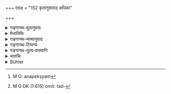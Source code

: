 +++
title = "152 कृतानुसाराद् अधिका"

+++

<details><summary>गङ्गानथ-मूलानुवादः</summary>

Interest, stipulated in contravention of the law, being excessive, is not payable. They declare this to be the usurer’s way. It is only five per cent. to which the man is entitled.—(152)
</details>

<details><summary>मेधातिथिः</summary>

अनुसरन्त्य् अनुधावन्त्य् अनुवर्तन्ते सर्व एवार्था एतम् इत्य् **अनुसारः** । शास्त्रोदितः समाचारः । स च विविधो ऽशीतिभागादिः पञ्चकशतपर्यन्तः । तस्माद् **अधिका** वृद्धिः **कृता** यावत् तथाधमर्णेनोत्तमर्णस्य **न सिध्यति** । कुतः, **व्यतिरिक्ता** यतः शास्त्रबाह्येत्य् अर्थः । 

- अर्थवादान्तरम् आह । **कुसीदपथम् आहुस् तम्** इति । कुपुरुषा यत्र सीदन्ति **कुशीदम्** । धर्मेण तद् धनिनो लक्ष्यन्ते । कुशीदीनाम् अयं **पन्था** मार्गो व्यवहारो न साधूनाम् इति निन्दा । यस्यावश्यम् अधिका कर्तव्या — महद् धि कार्यम् अयं मदीयेन धनेन साधयतीति बुद्ध्या — तदा वर्णविभागम् अनपेक्ष्य[^३३४] **पञ्चकं शतं** ग्रहीतुम् **अर्हति** लिप्सेत्, तदर्थम्[^३३५] इदम् उच्यते । 


[^३३५]:
     M G DK (1:615) omit: tad-


[^३३४]:
     M G: anapekṣyaṃ

पाठान्तरम् "कृता तु साराद् अधिका"[^३३६] इति । यस्याकिंचनस्य सतः स्वल्पा कृता, तेनैव धनेनान्यथा वा महार्थतां प्राप्तस् तस्य या पुरुषसाराद् अधिका[^३३७] **न सिध्यति**, यः परं पञ्चकशतम् अर्हति ॥ ८.१५२ ॥
</details>

<details><summary>गङ्गानथ-भाष्यानुवादः</summary>

‘*Anusāra*’ is that which is followed in all matters; *i.e*., the law laid down by the scriptures. The law in relation to interests is diverse: one lays down the rate as the eightieth part of the hundred, and another as five per cent, if the rate of interest is stipulated ‘*in contravention of*’— in excess of—these sanctioned rates,—it is ‘*not payable*’—by the debtor to the creditor.—Why?—Because it is ‘*excessive*’—*i.e*., against the law.

In support of this the text puts forward a commendatory declaration—‘*this they declare to be the usurer’s way*.’ The term ‘*kusīda*’—means *that which is followed by evil persons*; and then the persons themselves. This ‘*way*’—path, conduct—is of evil persons, and not of good men. This is a deprecation of the act referred to.

If the lender is anxious to make as much money as possible out of the transaction, under the impression that the borrower is going to carry on extensive business with the help of the capital he is going to lend, then he may obtain *five per cent*., irrespectively of the caste of the borrower. What is meant is that this is all that he should seek to obtain.

Another reading is ‘*kṛtā tu sārādadhikā*’; and the meaning of the text would in that case he that—‘if, at the outset, on account of the man’s poverty, a low rate of interest is fixed, but subsequently, the man having acquired much wealth, if, *on account of his opulence*—‘*sārāt*’—a large rate is demanded, this cannot he payable, since all that the man is entitled to is *five per cent*.—(152)
</details>

<details><summary>गङ्गानथ-टिप्पन्यः</summary>

This verse in quoted in *Vivādaratnākara* (p. 14), which adds the following explanations:—Any interest, over and above what has been prescribed in the scriptures,—such as

2 per cent and so forth,—cannot be permitted, even though agreed to by the debtor;—why?—because they declare this to be the ‘usurious way’. If, under the stress of business, the creditor wishes to reap a large profit out of the debtor, then the utmost that he can recover is 5 per cent,—and not more, even though the debtor may have agreed to it;—and in
*Kṛtyakalpataru* (p. 68b).
</details>

<details><summary>गङ्गानथ-तुल्य-वाक्यानि</summary>

*Bṛhaspati* (11.9, 10-12).—‘That interest has always to be paid which
has been stipulated by the debtor himself, over and above the ordinary rate of interest, and has been promised in times of distress; when such special interest has been stipulated in any other manner, it must not be paid by any means. The use of a pledge after twice the principal has been realised from it, compound interest, and the exaction of the principal and interest together (as principal) are usury and are reprehensible.’
</details>

<details><summary>भारुचिः</summary>

यो हि कार्यवर्त्तां विज्ञाय गृहीतुः पञ्चकाच् छताद् अधिकं वृद्धिं कारयेत् प्रयोक्ता न तस्य साकार्यसिद्धिं गच्छेत् । शास्त्रव्यतिरेकाद् धेतोः । यतः **पञ्चकम्** एव **शतं** दातुम् **अर्हति** । अथ वा **कृता** तु वृद्धिर् अविशेष्या ग्रहणकाले विशेष्या वा अल्पान् न किंचनास्य गृहीतुः पूर्वम्, पश्चाद् धनव्यवहारेणैव प्राप्तैश्वर्यस्य, अन्यथा वा, पुरुषकारात् संपल्लक्षणाद् अधिका, यथा मन्दीकृता तत्प्रयोक्तृलोभाद् उत्तरकालं गृहीतुः संपदपेक्षया, न सिध्यति, शास्त्रव्यतिरेकाद् धेतोः । तत्र हि सर्वमहती वृद्धिः पञ्चकं शतम् । तद् अपि शूद्रविषयम् । कामम् अशूद्रस्यापि तावती स्याद् वृद्धिः, नातो व्यतिरिक्ता । तथा च निन्द्यते, कुसीदपथम् आहुस् तम् इति ॥ ८.१५१ ॥
</details>

<details><summary>Bühler</summary>

152	Stipulated interest beyond the legal rate, being against (the law), cannot be recovered; they call that a usurious way (of lending); (the lender) is (in no case) entitled to (more than) five in the hundred.
</details>

